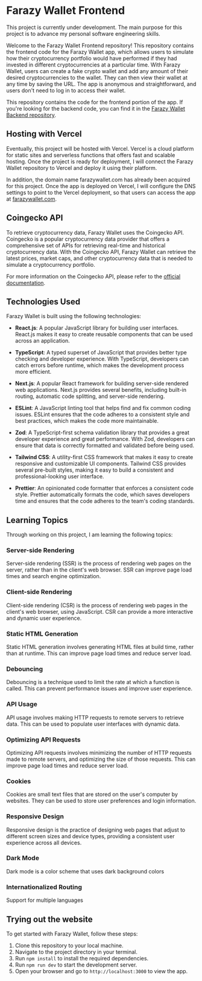 # Farazy Wallet Frontend

This project is currently under development.
The main purpose for this project is to advance my personal software engineering skills. 

Welcome to the Farazy Wallet Frontend repository! This repository contains the frontend code for the Farazy Wallet app, which allows users to simulate how their cryptocurrency portfolio would have performed if they had invested in different cryptocurrencies at a particular time. With Farazy Wallet, users can create a fake crypto wallet and add any amount of their desired cryptocurrencies to the wallet. They can then view their wallet at any time by saving the URL. The app is anonymous and straightforward, and users don't need to log in to access their wallet.

This repository contains the code for the frontend portion of the app. If you're looking for the backend code, you can find it in the [Farazy Wallet Backend repository](https://github.com/BoraSoylu/fw-backend).

## Hosting with Vercel

Eventually, this project will be hosted with Vercel. Vercel is a cloud platform for static sites and serverless functions that offers fast and scalable hosting. Once the project is ready for deployment, I will connect the Farazy Wallet repository to Vercel and deploy it using their platform.

In addition, the domain name farazywallet.com has already been acquired for this project. Once the app is deployed on Vercel, I will configure the DNS settings to point to the Vercel deployment, so that users can access the app at [farazywallet.com](https://farazywallet.com).

## Coingecko API

To retrieve cryptocurrency data, Farazy Wallet uses the Coingecko API. Coingecko is a popular cryptocurrency data provider that offers a comprehensive set of APIs for retrieving real-time and historical cryptocurrency data. With the Coingecko API, Farazy Wallet can retrieve the latest prices, market caps, and other cryptocurrency data that is needed to simulate a cryptocurrency portfolio.

For more information on the Coingecko API, please refer to the [official documentation](https://www.coingecko.com/en/api/documentation).


## Technologies Used

Farazy Wallet is built using the following technologies:

- **React.js**: A popular JavaScript library for building user interfaces. React.js makes it easy to create reusable components that can be used across an application.

- **TypeScript**: A typed superset of JavaScript that provides better type checking and developer experience. With TypeScript, developers can catch errors before runtime, which makes the development process more efficient.

- **Next.js**: A popular React framework for building server-side rendered web applications. Next.js provides several benefits, including built-in routing, automatic code splitting, and server-side rendering.

- **ESLint**: A JavaScript linting tool that helps find and fix common coding issues. ESLint ensures that the code adheres to a consistent style and best practices, which makes the code more maintainable.

- **Zod**: A TypeScript-first schema validation library that provides a great developer experience and great performance. With Zod, developers can ensure that data is correctly formatted and validated before being used.

- **Tailwind CSS**: A utility-first CSS framework that makes it easy to create responsive and customizable UI components. Tailwind CSS provides several pre-built styles, making it easy to build a consistent and professional-looking user interface.

- **Prettier**: An opinionated code formatter that enforces a consistent code style. Prettier automatically formats the code, which saves developers time and ensures that the code adheres to the team's coding standards.

## Learning Topics

Through working on this project, I am learning the following topics:

### Server-side Rendering

Server-side rendering (SSR) is the process of rendering web pages on the server, rather than in the client's web browser. SSR can improve page load times and search engine optimization.

### Client-side Rendering

Client-side rendering (CSR) is the process of rendering web pages in the client's web browser, using JavaScript. CSR can provide a more interactive and dynamic user experience.

### Static HTML Generation

Static HTML generation involves generating HTML files at build time, rather than at runtime. This can improve page load times and reduce server load.

### Debouncing

Debouncing is a technique used to limit the rate at which a function is called. This can prevent performance issues and improve user experience.

### API Usage

API usage involves making HTTP requests to remote servers to retrieve data. This can be used to populate user interfaces with dynamic data.

### Optimizing API Requests

Optimizing API requests involves minimizing the number of HTTP requests made to remote servers, and optimizing the size of those requests. This can improve page load times and reduce server load.

### Cookies

Cookies are small text files that are stored on the user's computer by websites. They can be used to store user preferences and login information.

### Responsive Design

Responsive design is the practice of designing web pages that adjust to different screen sizes and device types, providing a consistent user experience across all devices.

### Dark Mode

Dark mode is a color scheme that uses dark background colors

### Internationalized Routing

Support for multiple languages  
## Trying out the website

To get started with Farazy Wallet, follow these steps:

1. Clone this repository to your local machine.
2. Navigate to the project directory in your terminal.
3. Run `npm install` to install the required dependencies.
4. Run `npm run dev` to start the development server.
5. Open your browser and go to `http://localhost:3000` to view the app.



